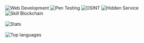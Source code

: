 <div align="left">
 
<img src="https://img.shields.io/badge/Skill-Web%20Development-%23111111" alt="Web Development" />
<img src="https://img.shields.io/badge/Skill-Pen%20Testing-%23111111" alt="Pen Testing" />
<img src="https://img.shields.io/badge/Skill-OSINT-%23111111" alt="OSINT" />
<img src="https://img.shields.io/badge/Skill-Hidden%20Service-%237D4698" alt="Hidden Service" />
<img src="https://img.shields.io/badge/Skill-Blockchain-%23111111" alt="Skill Blockchain" />
 
 <br />
 <br />
 
<div> 
 <img src="https://github-readme-stats.vercel.app/api?username=Ange-Rodriguez&title_color=ffffff&bg_color=000000&icon_color=ffffff&count_private=true&show_icons=true&include_all_commits=true&langs_count=6&text_color=ffffff&hide_border=false&border_color=000000" alt="Stats" />
</div>
 
 <br />
 
<div>
  <img src="https://github-readme-stats.vercel.app/api/top-langs?username=Ange-Rodriguez&title_color=ffffff&bg_color=000000&langs_count=6&text_color=ffffff&layout=compact&hide_border=false&border_color=000000" alt="Top languages" />
 </div>

 <br />
 <br />
 
</div>
